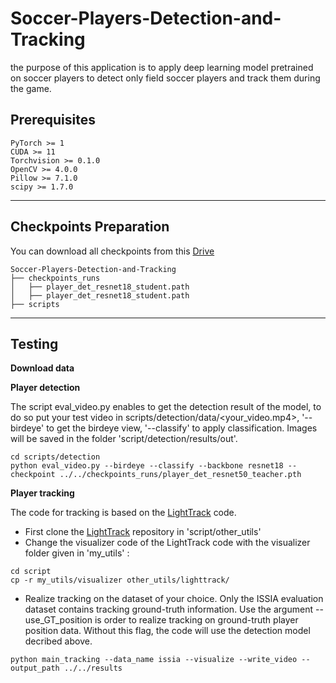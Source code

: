 # Soccer-Players-Detection-and-Tracking
the purpose of this application is to apply deep learning model pretrained on soccer players to detect only field soccer players and track them during the game.

## Prerequisites
```
PyTorch >= 1
CUDA >= 11
Torchvision >= 0.1.0
OpenCV >= 4.0.0
Pillow >= 7.1.0
scipy >= 1.7.0
``` 
<hr>


## Checkpoints Preparation

You can download all checkpoints from this [Drive](https://drive.google.com/drive/folders/1L2CSvFteLeZD6vdDem2ghCFGtAmzgslo?fbclid=IwAR22xmtNc-DA-SMzwyJ9iRtnmavv7kfqo3ocWz11coHt93Z4E4_VCoQutgY)

```
Soccer-Players-Detection-and-Tracking
├── checkpoints_runs
│   ├── player_det_resnet18_student.path
│   ├── player_det_resnet18_student.path
├── scripts
```
<hr>

## Testing 

**Download data**

**Player detection**


The script eval_video.py enables to get the detection result of the model, to do so put your test video in scripts/detection/data/<your_video.mp4>, '--birdeye' to get the birdeye view, '--classify' to apply classification. Images will be saved in the folder 'script/detection/results/out'.
```
cd scripts/detection
python eval_video.py --birdeye --classify --backbone resnet18 --checkpoint ../../checkpoints_runs/player_det_resnet50_teacher.pth

```

**Player tracking**

The code for tracking is based on the [LightTrack](https://github.com/Guanghan/lighttrack) code. 

* First clone the [LightTrack](https://github.com/Guanghan/lighttrack) repository in 'script/other_utils' 
* Change the visualizer code of the LightTrack code with the visualizer folder given in 'my_utils' : 

```
cd script
cp -r my_utils/visualizer other_utils/lighttrack/
```

* Realize tracking on the dataset of your choice. Only the ISSIA evaluation dataset contains tracking ground-truth information. 
Use the argument --use_GT_position is order to realize tracking on ground-truth player position data. Without this flag, the code will use the detection model decribed above.

```
python main_tracking --data_name issia --visualize --write_video --output_path ../../results
```


